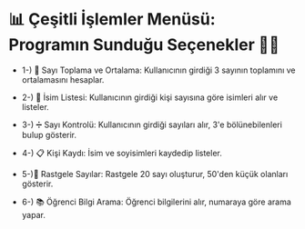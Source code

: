 # 📊 Çeşitli İşlemler Menüsü: Programın Sunduğu Seçenekler 🔮💡

* 1-) 🧮 Sayı Toplama ve Ortalama: Kullanıcının girdiği 3 sayının toplamını ve ortalamasını hesaplar.

* 2-) 👥 İsim Listesi: Kullanıcının girdiği kişi sayısına göre isimleri alır ve listeler.
  
* 3-) ➗ Sayı Kontrolü: Kullanıcının girdiği sayıları alır, 3'e bölünebilenleri bulup gösterir.

* 4-) 📋 Kişi Kaydı: İsim ve soyisimleri kaydedip listeler.
  
* 5-)🎲 Rastgele Sayılar: Rastgele 20 sayı oluşturur, 50'den küçük olanları gösterir.
  
* 6-) 📚 Öğrenci Bilgi Arama: Öğrenci bilgilerini alır, numaraya göre arama yapar.
  









